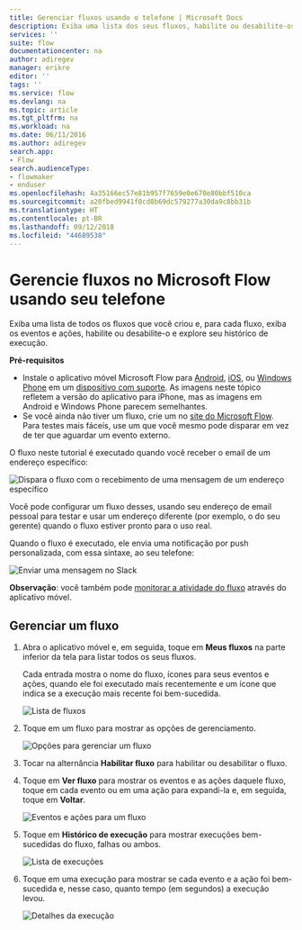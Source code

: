 ```yaml
---
title: Gerenciar fluxos usando o telefone | Microsoft Docs
description: Exiba uma lista dos seus fluxos, habilite ou desabilite-os e exiba evento(s), ação(ões) e histórico de execução de cada fluxo
services: ''
suite: flow
documentationcenter: na
author: adiregev
manager: erikre
editor: ''
tags: ''
ms.service: flow
ms.devlang: na
ms.topic: article
ms.tgt_pltfrm: na
ms.workload: na
ms.date: 06/11/2016
ms.author: adiregev
search.app:
- Flow
search.audienceType:
- flowmaker
- enduser
ms.openlocfilehash: 4a35166ec57e81b957f7659e0e670e80bbf510ca
ms.sourcegitcommit: a20fbed9941f0cd8b69dc579277a30da9c8bb31b
ms.translationtype: HT
ms.contentlocale: pt-BR
ms.lasthandoff: 09/12/2018
ms.locfileid: "44689538"
---
```

# <a name="manage-flows-in-microsoft-flow-from-your-phone"></a>Gerencie fluxos no Microsoft Flow usando seu telefone
Exiba uma lista de todos os fluxos que você criou e, para cada fluxo, exiba os eventos e ações, habilite ou desabilite-o e explore seu histórico de execução.

**Pré-requisitos**

* Instale o aplicativo móvel Microsoft Flow para [Android](https://aka.ms/flowmobiledocsandroid), [iOS](https://aka.ms/flowmobiledocsios), ou [Windows Phone](https://aka.ms/flowmobilewindows) em um [dispositivo com suporte](getting-started.md#use-the-mobile-app). As imagens neste tópico refletem a versão do aplicativo para iPhone, mas as imagens em Android e Windows Phone parecem semelhantes.
* Se você ainda não tiver um fluxo, crie um no [site do Microsoft Flow](https://flow.microsoft.com/). Para testes mais fáceis, use um que você mesmo pode disparar em vez de ter que aguardar um evento externo.

O fluxo neste tutorial é executado quando você receber o email de um endereço específico:

![Dispara o fluxo com o recebimento de uma mensagem de um endereço específico](./media/mobile-manage-flows/create-trigger.png)

Você pode configurar um fluxo desses, usando seu endereço de email pessoal para testar e usar um endereço diferente (por exemplo, o do seu gerente) quando o fluxo estiver pronto para o uso real.

Quando o fluxo é executado, ele envia uma notificação por push personalizada, com essa sintaxe, ao seu telefone:

![Enviar uma mensagem no Slack](./media/mobile-manage-flows/create-event.png)

**Observação**: você também pode [monitorar a atividade do fluxo](mobile-monitor-activity.md) através do aplicativo móvel.

## <a name="manage-a-flow"></a>Gerenciar um fluxo
1. Abra o aplicativo móvel e, em seguida, toque em **Meus fluxos** na parte inferior da tela para listar todos os seus fluxos.
   
    Cada entrada mostra o nome do fluxo, ícones para seus eventos e ações, quando ele foi executado mais recentemente e um ícone que indica se a execução mais recente foi bem-sucedida.
   
    ![Lista de fluxos](./media/mobile-manage-flows/flow-list.png)
2. Toque em um fluxo para mostrar as opções de gerenciamento.
   
    ![Opções para gerenciar um fluxo](./media/mobile-manage-flows/flow-details.png)
3. Tocar na alternância **Habilitar fluxo** para habilitar ou desabilitar o fluxo.
4. Toque em **Ver fluxo** para mostrar os eventos e as ações daquele fluxo, toque em cada evento ou em uma ação para expandi-la e, em seguida, toque em **Voltar**.
   
    ![Eventos e ações para um fluxo](./media/mobile-manage-flows/flow-event-action.png)
5. Toque em **Histórico de execução** para mostrar execuções bem-sucedidas do fluxo, falhas ou ambos.
   
    ![Lista de execuções](./media/mobile-manage-flows/history-mixed.png)
6. Toque em uma execução para mostrar se cada evento e a ação foi bem-sucedida e, nesse caso, quanto tempo (em segundos) a execução levou.
   
    ![Detalhes da execução](./media/mobile-manage-flows/flow-run.png)

